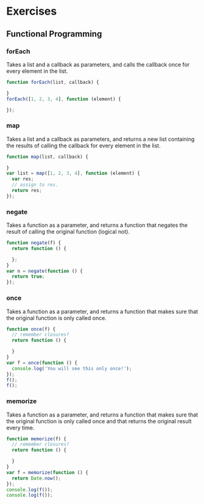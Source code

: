 # Exercises

## Functional Programming

### forEach

Takes a list and a callback as parameters, and calls the callback once
for every element in the list.

```js
function forEach(list, callback) {

}
forEach([1, 2, 3, 4], function (element) {

});
```

### map

Takes a list and a callback as parameters, and returns a new list containing
the results of calling the callback for every element in the list.

```js
function map(list, callback) {

}
var list = map([1, 2, 3, 4], function (element) {
  var res;
  // assign to res.
  return res;
});
```

### negate

Takes a function as a parameter, and returns a function that negates the result
of calling the original function (logical not).

```js
function negate(f) {
  return function () {

  };
}
var n = negate(function () {
  return true;
});
```

### once

Takes a function as a parameter, and returns a function that makes sure that
the original function is only called once.

```js
function once(f) {
  // remember closures?
  return function () {

  }
}
var f = once(function () {
  console.log('You will see this only once!');
});
f();
f();
```

### memorize

Takes a function as a parameter, and returns a function that makes sure that
the original function is only called once and that returns the original result
every time.

```js
function memorize(f) {
  // remember closures?
  return function () {

  }
}
var f = memorize(function () {
  return Date.now();
});
console.log(f());
console.log(f());
```
